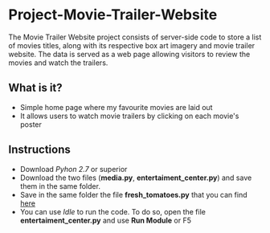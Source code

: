 # Project-Movie-Trailer-Website
The Movie Trailer Website project consists of server-side code to store a list of movies titles, along with its respective box art imagery and movie trailer website. The data is served as a web page allowing visitors to review the movies and watch the trailers.
## What is it?
- Simple home page where my favourite movies are laid out
- It allows users to watch movie trailers by clicking on each movie's poster
## Instructions
- Download _Pyhon 2.7_ or superior
- Download the two files (**media.py**, **entertaiment_center.py**) and save them in the same folder.
- Save in the same folder the file **fresh_tomatoes.py** that you can find <a href="https://github.com/Carlinina/ud036_StarterCode">here</a>
- You can use _Idle_ to run the code. To do so, open the file **entertaiment_center.py** and use **Run Module** or F5
